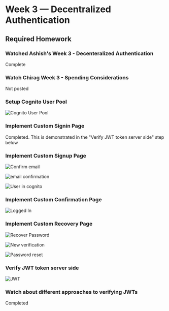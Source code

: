 # Week 3 — Decentralized Authentication

## Required Homework 

### Watched Ashish's Week 3 - Decenteralized Authentication	
Complete 
### Watch Chirag Week 3 - Spending Considerations
Not posted 

### Setup Cognito User Pool	
![Cognito User Pool](https://github.com/rembaumann/aws-bootcamp-cruddur-2023/blob/b04195d72ccc339ac998327d3e65bdbae4a68181/journal/images/Cognito%20User%20Pool.png) 

### Implement Custom Signin Page	
Completed. This is demonstrated in the "Verify JWT token server side" step below

### Implement Custom Signup Page	

![Confirm email](https://github.com/rembaumann/aws-bootcamp-cruddur-2023/blob/98b3b487d0eb071767c87147d66a0822aebaa6c1/journal/images/Confirm%20Email.png)

![email confirmation](https://github.com/rembaumann/aws-bootcamp-cruddur-2023/blob/98b3b487d0eb071767c87147d66a0822aebaa6c1/journal/images/Email%20Confirmation.png)

![User in cognito](https://github.com/rembaumann/aws-bootcamp-cruddur-2023/blob/98b3b487d0eb071767c87147d66a0822aebaa6c1/journal/images/User%20in%20Cognito.png)

### Implement Custom Confirmation Page	

![Logged In](https://github.com/rembaumann/aws-bootcamp-cruddur-2023/blob/98b3b487d0eb071767c87147d66a0822aebaa6c1/journal/images/Logged%20In%20.png)


### Implement Custom Recovery Page	

![Recover Password](https://github.com/rembaumann/aws-bootcamp-cruddur-2023/blob/a246b58055b05c7933fded5fa7ddb16c9bec38f9/journal/images/Recover%20Password.png)

![New verification](https://github.com/rembaumann/aws-bootcamp-cruddur-2023/blob/a246b58055b05c7933fded5fa7ddb16c9bec38f9/journal/images/New%20Verification%20Code.png)

![Password reset](https://github.com/rembaumann/aws-bootcamp-cruddur-2023/blob/a246b58055b05c7933fded5fa7ddb16c9bec38f9/journal/images/Password%20Reset.png)


### Verify JWT token server side	

![JWT](https://github.com/rembaumann/aws-bootcamp-cruddur-2023/blob/b04195d72ccc339ac998327d3e65bdbae4a68181/journal/images/Authenticated%20with%20Cognito.png)

### Watch about different approaches to verifying JWTs
Completed
